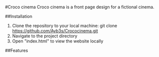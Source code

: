 #Croco cinema
Croco cinema is a front page design for a fictional cinema.

##Installation
1. Clone the repository to your local machine:
git clone https://github.com/Ayb3s/Crococinema.git
2. Navigate to the project directory
3. Open "index.html" to view the website locally

##Features
